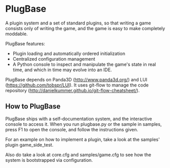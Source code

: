 PlugBase
========

A plugin system and a set of standard plugins, so that writing a game
consists only of writing the game, and the game is easy to make
completely moddable.

PlugBase features:
* Plugin loading and automatically ordered initialization
* Centralized configuration management
* A Python console to inspect and manipulate the game's state in real
  time, and which in time may evolve into an IDE.

PlugBase depends on Panda3D (http://www.panda3d.org/) and LUI
(https://github.com/tobspr/LUI). It uses git-flow to manage the code
repository (http://danielkummer.github.io/git-flow-cheatsheet/).

How to PlugBase
---------------

PlugBase ships with a self-documentation system, and the interactive
console to access it. When you run plugbase.py or the sample in
samples, press F1 to open the console, and follow the instructions
given.

For an example on how to implement a plugin, take a look at the
samples' plugin game_side_test.

Also do take a look at core.cfg and samples/game.cfg to see how the
system is bootstrapped via configuration. 

